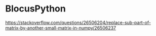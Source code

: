 # BlocusPython

https://stackoverflow.com/questions/26506204/replace-sub-part-of-matrix-by-another-small-matrix-in-numpy/26506237
